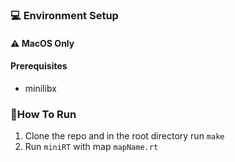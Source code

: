 ### 💻 Environment Setup
#### ⚠️ MacOS Only

#### Prerequisites
- minilibx

### 🔔How To Run
1. Clone the repo and in the root directory run `make`
2. Run `miniRT` with map `mapName.rt`